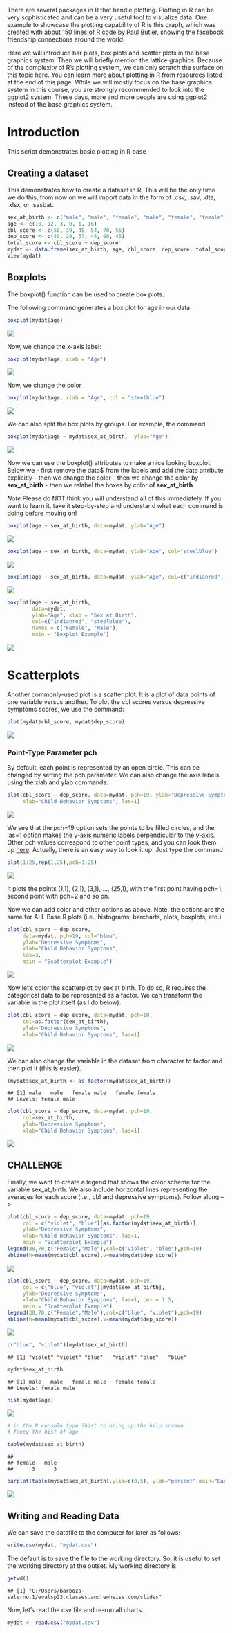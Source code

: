 There are several packages in R that handle plotting. Plotting in R can
be very sophisticated and can be a very useful tool to visualize data.
One example to showcase the plotting capability of R is this graph,
which was created with about 150 lines of R code by Paul Butler, showing
the facebook friendship connections around the world.

Here we will introduce bar plots, box plots and scatter plots in the
base graphics system. Then we will briefly mention the lattice graphics.
Because of the complexity of R’s plotting system, we can only scratch
the surface on this topic here. You can learn more about plotting in R
from resources listed at the end of this page. While we will mostly
focus on the base graphics system in this course, you are strongly
recommended to look into the ggplot2 system. These days, more and more
people are using ggplot2 instead of the base graphics system.

# Introduction

This script demonstrates basic plotting in R base

## Creating a dataset

This demonstrates how to create a dataset in R. This will be the only
time we do this, from now on we will import data in the form of .csv,
.sav, .dta, .xlsx, or .sasbat.

``` r
sex_at_birth <- c("male", "male", "female", "male", "female", "female")
age <- c(10, 12, 3, 0, 1, 16)
cbl_score <- c(50, 39, 48, 54, 70, 55)
dep_score <- c(40, 29, 37, 44, 60, 45)
total_score <- cbl_score + dep_score
mydat <- data.frame(sex_at_birth, age, cbl_score, dep_score, total_score)
View(mydat)
```

## Boxplots

The boxplot() function can be used to create box plots.

The following command generates a box plot for age in our data:

``` r
boxplot(mydat$age)
```

![](plots_files/figure-markdown_github/box-1.png)

Now, we change the x-axis label:

``` r
boxplot(mydat$age, xlab = "Age")
```

![](plots_files/figure-markdown_github/boxlabel-1.png)

Now, we change the color

``` r
boxplot(mydat$age, xlab = "Age", col = "steelblue")
```

![](plots_files/figure-markdown_github/boxcolor-1.png)

We can also split the box plots by groups. For example, the command

``` r
boxplot(mydat$age ~ mydat$sex_at_birth,  ylab="Age")
```

![](plots_files/figure-markdown_github/boxbysex-1.png)

Now we can use the boxplot() attributes to make a nice looking boxplot:
Below we - first remove the data$ from the labels and add the data
attribute explicitly - then we change the color - then we change the
color by **sex_at_birth** - then we relabel the boxes by color of
**sex_at_birth**

*Note* Please do NOT think you will understand all of this immediately.
If you want to learn it, take it step-by-step and understand what each
command is doing before moving on!

``` r
boxplot(age ~ sex_at_birth, data=mydat, ylab="Age")
```

![](plots_files/figure-markdown_github/boxbetter-1.png)

``` r
boxplot(age ~ sex_at_birth, data=mydat, ylab="Age", col="steelblue")
```

![](plots_files/figure-markdown_github/boxbetter-2.png)

``` r
boxplot(age ~ sex_at_birth, data=mydat, ylab="Age", col=c("indianred", "steelblue"))
```

![](plots_files/figure-markdown_github/boxbetter-3.png)

``` r
boxplot(age ~ sex_at_birth, 
        data=mydat, 
        ylab="Age", xlab = "Sex at Birth",
        col=c("indianred", "steelblue"),
        names = c("Female", "Male"),
        main = "Boxplot Example")
```

![](plots_files/figure-markdown_github/boxbetter-4.png)

# Scatterplots

Another commonly-used plot is a scatter plot. It is a plot of data
points of one variable versus another. To plot the cbl scores versus
depressive symptoms scores, we use the command:

``` r
plot(mydat$cbl_score, mydat$dep_score)
```

![](plots_files/figure-markdown_github/scatter-1.png)

### Point-Type Parameter pch

By default, each point is represented by an open circle. This can be
changed by setting the pch parameter. We can also change the axis labels
using the xlab and ylab commands:

``` r
plot(cbl_score ~ dep_score, data=mydat, pch=19, ylab="Depressive Symptoms", 
     xlab="Child Behavior Symptoms", las=1)
```

![](plots_files/figure-markdown_github/scatlab-1.png)

We see that the pch=19 option sets the points to be filled circles, and
the las=1 option makes the y-axis numeric labels perpendicular to the
y-axis. Other pch values correspond to other point types, and you can
look them up
[here](https://www.ling.upenn.edu/~joseff/rstudy/week4.html#pch).
Actually, there is an easy way to look it up. Just type the command

``` r
plot(1:25,rep(1,25),pch=1:25)
```

![](plots_files/figure-markdown_github/unnamed-chunk-1-1.png)

It plots the points (1,1), (2,1), (3,1), …, (25,1), with the first point
having pch=1, second point with pch=2 and so on.

Now we can add color and other options as above. Note, the options are
the same for ALL Base R plots (i.e., histograms, barcharts, plots,
boxplots, etc.)

``` r
plot(cbl_score ~ dep_score, 
     data=mydat, pch=19, col="blue", 
     ylab="Depressive Symptoms", 
     xlab="Child Behavior Symptoms", 
     las=3, 
     main = "Scatterplot Example")
```

![](plots_files/figure-markdown_github/scatcol-1.png)

Now let’s color the scatterplot by sex at birth. To do so, R requires
the categorical data to be represented as a factor. We can transform the
variable in the plot itself (as I do below).

``` r
plot(cbl_score ~ dep_score, data=mydat, pch=19, 
     col=as.factor(sex_at_birth), 
     ylab="Depressive Symptoms", 
     xlab="Child Behavior Symptoms", las=1)  
```

![](plots_files/figure-markdown_github/scatshape-1.png)

We can also change the variable in the dataset from character to factor
and then plot it (this is easier).

``` r
(mydat$sex_at_birth <- as.factor(mydat$sex_at_birth))
```

    ## [1] male   male   female male   female female
    ## Levels: female male

``` r
plot(cbl_score ~ dep_score, data=mydat, pch=19, 
     col=sex_at_birth, 
     ylab="Depressive Symptoms", 
     xlab="Child Behavior Symptoms", las=1)  
```

![](plots_files/figure-markdown_github/unnamed-chunk-2-1.png)

## CHALLENGE

Finally, we want to create a legend that shows the color scheme for the
variable sex_at_birth. We also include horizontal lines representing the
averages for each score (i.e., cbl and depressive symptoms). Follow
along –\>

``` r
plot(cbl_score ~ dep_score, data=mydat, pch=19, 
     col = c("violet", "blue")[as.factor(mydat$sex_at_birth)], 
     ylab="Depressive Symptoms", 
     xlab="Child Behavior Symptoms", las=1, 
     main = "Scatterplot Example")  
legend(30,70,c("Female","Male"),col=c("violet", "blue"),pch=19)
abline(h=mean(mydat$cbl_score),v=mean(mydat$dep_score))
```

![](plots_files/figure-markdown_github/scatfinal-1.png)

``` r
plot(cbl_score ~ dep_score, data=mydat, pch=19, 
     col = c("blue", "violet")[mydat$sex_at_birth], 
     ylab="Depressive Symptoms", 
     xlab="Child Behavior Symptoms", las=1, cex = 1.5,
     main = "Scatterplot Example")  
legend(30,70,c("Female","Male"),col=c("blue", "violet"),pch=19)
abline(h=mean(mydat$cbl_score),v=mean(mydat$dep_score))
```

![](plots_files/figure-markdown_github/scatfinalbigger-1.png)

``` r
c("blue", "violet")[mydat$sex_at_birth]
```

    ## [1] "violet" "violet" "blue"   "violet" "blue"   "blue"

``` r
mydat$sex_at_birth
```

    ## [1] male   male   female male   female female
    ## Levels: female male

``` r
hist(mydat$age) 
```

![](plots_files/figure-markdown_github/boxbetter2-1.png)

``` r
# in the R console type ?hist to bring up the help screen
# fancy the hist of age

table(mydat$sex_at_birth)
```

    ## 
    ## female   male 
    ##      3      3

``` r
barplot(table(mydat$sex_at_birth),ylim=c(0,5), ylab="percent",main="Barplot of Gender")
```

![](plots_files/figure-markdown_github/boxbetter2-2.png)

## Writing and Reading Data

We can save the datafile to the computer for later as follows:

``` r
write.csv(mydat, "mydat.csv")
```

The default is to save the file to the working directory. So, it is
useful to set the working directory at the outset. My working directory
is

``` r
getwd()
```

    ## [1] "C:/Users/barboza-salerno.1/evalsp23.classes.andrewheiss.com/slides"

Now, let’s read the csv file and re-run all charts…

``` r
mydat <- read.csv("mydat.csv")
```
